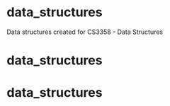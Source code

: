 # data_structures
Data structures created for CS3358 - Data Structures
# data_structures
# data_structures
